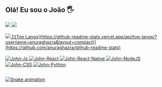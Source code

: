 ## Olá! Eu sou o João 🖐️

<div>
  <a href = "mailto:joaorjoaquim@gmail.com"><img src="https://img.shields.io/badge/Gmail-D14836?style=for-the-badge&logo=gmail&logoColor=white" target="_blank"></a>
  <a href="https://www.linkedin.com/in/joão-ricardo-joaquim-a7146111a/" target="_blank"><img src="https://img.shields.io/badge/-LinkedIn-%230077B5?style=for-the-badge&logo=linkedin&logoColor=white" target="_blank"></a> 
</div>

<br>
<div>
  <a href="https://github.com/joaorjoaquim">
  <img " src="https://github-readme-stats.vercel.app/api?username=joaorjoaquim&show_icons=true&theme=prussian&include_all_commits=true&count_private=true"/>
  [![Top Langs](https://github-readme-stats.vercel.app/api/top-langs/?username=anuraghazra&layout=compact)](https://github.com/anuraghazra/github-readme-stats)
</div>  

<div style="display: inline_block"><br>
  <img align="center" alt="John-Js" src="https://img.shields.io/badge/JavaScript-F7DF1E?style=for-the-badge&logo=javascript&logoColor=black">
  <img align="center" alt="John-React" src="https://img.shields.io/badge/React-20232A?style=for-the-badge&logo=react&logoColor=61DAFB">
  <img align="center" alt="John-React-Native" src="https://img.shields.io/badge/React_Native-20232A?style=for-the-badge&logo=react&logoColor=61DAFB">
  <img align="center" alt="John-NodeJS" src="https://img.shields.io/badge/Node.js-43853D?style=for-the-badge&logo=node.js&logoColor=white">
  <img align="center" alt="John-CSS" src="https://img.shields.io/badge/CSS3-1572B6?style=for-the-badge&logo=css3&logoColor=white">
  <img align="center" alt="John-Python" src="https://img.shields.io/badge/Python-14354C?style=for-the-badge&logo=python&logoColor=white">
</div>
  
  ##
  
  <div> 

 
  ![Snake animation](https://github.com/joaorjoaquim/joaorjoaquim/blob/output/github-contribution-grid-snake.svg)
 
</div>
  
